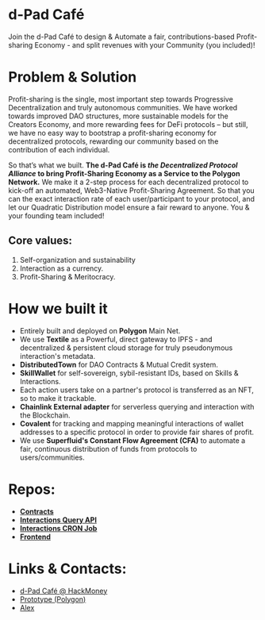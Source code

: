 # d-Pad Café
Join the d-Pad Café to design & Automate a fair, contributions-based Profit-sharing Economy - and split revenues with your Community (you included)!

# Problem & Solution
Profit-sharing is the single, most important step towards Progressive Decentralization and truly autonomous communities. We have worked towards improved DAO structures, more sustainable models for the Creators Economy, and more rewarding fees for DeFi protocols – but still, we have no easy way to bootstrap a profit-sharing economy for decentralized protocols, rewarding our community based on the contribution of each individual.

So that’s what we built. **The d-Pad Café is *the Decentralized Protocol Alliance* to bring Profit-Sharing Economy as a Service to the Polygon Network.** 
We make it a 2-step process for each decentralized protocol to kick-off an automated, Web3-Native Profit-Sharing Agreement. So that you can the exact interaction rate of each user/participant to your protocol, and let our Quadratic Distribution model ensure a fair reward to anyone. You & your founding team included!

## Core values:
1. Self-organization and sustainability
2. Interaction as a currency. 
3. Profit-Sharing & Meritocracy. 

# How we built it
- Entirely built and deployed on **Polygon** Main Net.
- We use **Textile** as a Powerful, direct gateway to IPFS - and decentralized & persistent cloud storage for truly pseudonymous interaction's metadata.
- **DistributedTown** for DAO Contracts & Mutual Credit system.
- **SkillWallet** for self-sovereign, sybil-resistant IDs, based on Skills & Interactions.
- Each action users take on a partner's protocol is transferred as an NFT, so to make it trackable. 
- **Chainlink External adapter** for serverless querying and interaction with the Blockchain.
- **Covalent** for tracking and mapping meaningful interactions of wallet addresses to a specific protocol in order to provide fair shares of profit.
- We use **Superfluid's Constant Flow Agreement (CFA)** to automate a fair, continuous distribution of funds from protocols to users/communities.

# Repos:
- [**Contracts**](https://github.com/di-Pad/contracts)
- [**Interactions Query API**](https://github.com/di-Pad/interactions-query-api)
- [**Interactions CRON Job**](https://github.com/di-Pad/interactions-cron-job)
- [**Frontend**](https://github.com/di-Pad/d-pad-cafe-frontend)

# Links & Contacts:
- [d-Pad Café @ HackMoney](https://www.youtube.com/watch?v=jEqAWZM5HsE)
- [Prototype (Polygon)](https://partners.d-pad.cafe)
- [Alex](https://t.me/jabyl)

